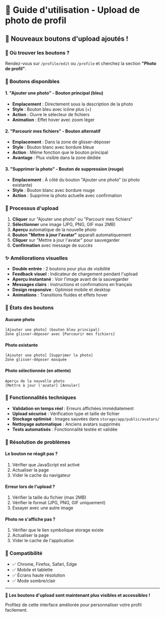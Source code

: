 # 📸 Guide d'utilisation - Upload de photo de profil

## 🎯 Nouveaux boutons d'upload ajoutés !

### 📍 Où trouver les boutons ?

Rendez-vous sur `/profile/edit` ou `/profile` et cherchez la section **"Photo de profil"**.

### 🔘 Boutons disponibles

#### 1. **"Ajouter une photo"** - Bouton principal (bleu)

-   **Emplacement** : Directement sous la description de la photo
-   **Style** : Bouton bleu avec icône plus (+)
-   **Action** : Ouvre le sélecteur de fichiers
-   **Animation** : Effet hover avec zoom léger

#### 2. **"Parcourir mes fichiers"** - Bouton alternatif

-   **Emplacement** : Dans la zone de glisser-déposer
-   **Style** : Bouton blanc avec bordure bleue
-   **Action** : Même fonction que le bouton principal
-   **Avantage** : Plus visible dans la zone dédiée

#### 3. **"Supprimer la photo"** - Bouton de suppression (rouge)

-   **Emplacement** : À côté du bouton "Ajouter une photo" (si photo existante)
-   **Style** : Bouton blanc avec bordure rouge
-   **Action** : Supprime la photo actuelle avec confirmation

### 🔄 Processus d'upload

1. **Cliquer** sur "Ajouter une photo" ou "Parcourir mes fichiers"
2. **Sélectionner** une image (JPG, PNG, GIF max 2MB)
3. **Aperçu** automatique de la nouvelle photo
4. **Bouton "Mettre à jour l'avatar"** apparaît automatiquement
5. **Cliquer** sur "Mettre à jour l'avatar" pour sauvegarder
6. **Confirmation** avec message de succès

### ✨ Améliorations visuelles

-   **Double entrée** : 2 boutons pour plus de visibilité
-   **Feedback visuel** : Indicateur de chargement pendant l'upload
-   **Aperçu instantané** : Voir l'image avant de la sauvegarder
-   **Messages clairs** : Instructions et confirmations en français
-   **Design responsive** : Optimisé mobile et desktop
-   **Animations** : Transitions fluides et effets hover

### 🎨 États des boutons

#### Aucune photo

```
[Ajouter une photo] (bouton bleu principal)
Zone glisser-déposer avec [Parcourir mes fichiers]
```

#### Photo existante

```
[Ajouter une photo] [Supprimer la photo]
Zone glisser-déposer masquée
```

#### Photo sélectionnée (en attente)

```
Aperçu de la nouvelle photo
[Mettre à jour l'avatar] [Annuler]
```

### 🔧 Fonctionnalités techniques

-   **Validation en temps réel** : Erreurs affichées immédiatement
-   **Upload sécurisé** : Vérification type et taille de fichier
-   **Stockage optimisé** : Images sauvées dans `storage/app/public/avatars/`
-   **Nettoyage automatique** : Anciens avatars supprimés
-   **Tests automatisés** : Fonctionnalité testée et validée

### 🐛 Résolution de problèmes

#### Le bouton ne réagit pas ?

1. Vérifier que JavaScript est activé
2. Actualiser la page
3. Vider le cache du navigateur

#### Erreur lors de l'upload ?

1. Vérifier la taille du fichier (max 2MB)
2. Vérifier le format (JPG, PNG, GIF uniquement)
3. Essayer avec une autre image

#### Photo ne s'affiche pas ?

1. Vérifier que le lien symbolique storage existe
2. Actualiser la page
3. Vider le cache de l'application

### 📱 Compatibilité

-   ✅ Chrome, Firefox, Safari, Edge
-   ✅ Mobile et tablette
-   ✅ Écrans haute résolution
-   ✅ Mode sombre/clair

---

**🎉 Les boutons d'upload sont maintenant plus visibles et accessibles !**

Profitez de cette interface améliorée pour personnaliser votre profil facilement.
